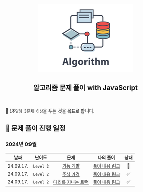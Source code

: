 [//]: # (URL 변수 정의)
[algo-img]: ./assets/algorithm.png
[func-dev]: https://school.programmers.co.kr/learn/courses/30/lessons/42586
[stock-price]: https://school.programmers.co.kr/learn/courses/30/lessons/42584
[truck-bridge]: https://school.programmers.co.kr/learn/courses/30/lessons/42583
[func-dev-sol]: https://github.com/candymask0712/algorithm-with-js/blob/main/stack_queue/pro_lv2_function-development.js
[stock-price-sol]: https://github.com/candymask0712/algorithm-with-js/blob/main/stack_queue/pro_lv2_stock-price.js
[truck-bridge-sol]: https://github.com/candymask0712/algorithm-with-js/blob/main/pro_lv2_trucks-crossing-bridge.js

<div align="center">
  <br />
  <img src="./assets/algorithm.png" alt="Algorithm" width="300px" />
  <br />
  <h2>알고리즘 문제 풀이 with JavaScript</h2>
  <br />
</div>

🎯 `1주일에 3문제 이상`을 푸는 것을 목표로 합니다.

## 📅 문제 풀이 진행 일정

### 2024년 09월

|   날짜    |  난이도   |   문제  |   나의 풀이  |   상태  |
| :-------: | :-------: | :-----: | :----------: |  :----: |
| 24.09.17. | `Level 2` | [기능 개발][func-dev] | [풀이 내용 링크][func-dev-sol] | 🚸 |
| 24.09.17. | `Level 2` | [주식 가격][stock-price] | [풀이 내용 링크][stock-price-sol] | ✅ |
| 24.09.17. | `Level 2` | [다리를 지나는 트럭][truck-bridge] | [풀이 내용 링크][truck-bridge-sol] | ✅ |